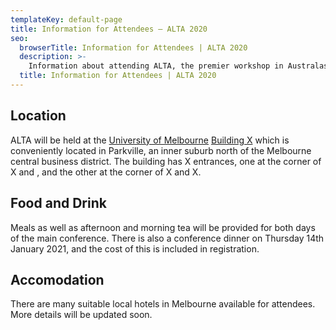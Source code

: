 ```yaml
---
templateKey: default-page
title: Information for Attendees – ALTA 2020
seo:
  browserTitle: Information for Attendees | ALTA 2020
  description: >-
    Information about attending ALTA, the premier workshop in Australasia for sharing research in Natural Language Processing and Computational Lingustics. 
  title: Information for Attendees | ALTA 2020
---
```


## Location

ALTA will be held at the [University of Melbourne](https://www.unimelb.edu.au/) [Building X](https://www.unimelb.edu.au/) which is conveniently located in Parkville, an inner suburb north of the Melbourne central business district. The building has X  entrances, one at the corner of X and , and the other at the corner of X and X.

## Food and Drink

Meals as well as afternoon and morning tea will be provided for both days of the main conference. There is also a conference dinner on Thursday 14th January 2021, and the cost of this is included in registration. 

## Accomodation

There are many suitable local hotels in Melbourne available for attendees. More details will be updated soon.

